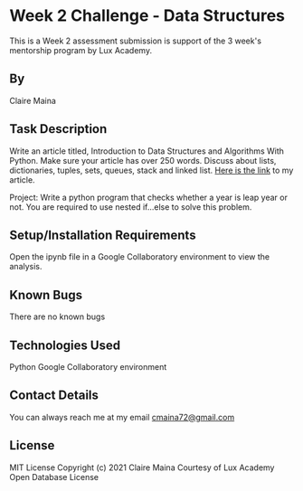 # Week 2 Challenge - Data Structures
This is a Week 2 assessment submission is support of the 3 week's mentorship program by Lux Academy.

## By
Claire Maina

## Task Description
Write an article titled, Introduction to Data Structures and Algorithms With Python. Make sure your article has over 250 words. Discuss about lists, dictionaries, tuples, sets, queues, stack and linked list.   [Here is the link](https://dev.to/clairetaar/introduction-to-data-structures-with-python-p9o) to my article.

Project: Write a python program that checks whether a year is leap year or not. You are required to use nested if...else to solve this problem.

## Setup/Installation Requirements
Open the ipynb file in a Google Collaboratory environment to view the analysis.

## Known Bugs
There are no known bugs

## Technologies Used
Python Google Collaboratory environment

## Contact Details
You can always reach me at my email cmaina72@gmail.com

## License
MIT License Copyright (c) 2021 Claire Maina Courtesy of Lux Academy Open Database License
